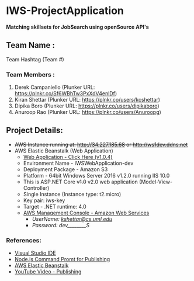 # IWS-ProjectApplication
**Matching skillsets for JobSearch using openSource API's**
## Team Name : 
Team Hashtag (Team #)
### Team Members :
1. Derek Campaniello (Plunker URL: https://plnkr.co/Sf6WBhTw3PxXdV4enlDf)
2. Kiran Shettar (Plunker URL: https://plnkr.co/users/kcshettar)
3. Dipika Boro (Plunker URL: https://plnkr.co/users/dipikaboro)
4. Anuroop Rao (Plunker URL: https://plnkr.co/users/Anuroopg)
## Project Details:
- ~~AWS Instance running at: http://34.227.185.68 or http://ws1dev.ddns.net~~
- AWS Elastic Beanstalk (Web Application)
    - [Web Application - Click Here (v1.0.4)](http://iwswebapplication-dev.us-west-2.elasticbeanstalk.com/)
    - Environment Name - IWSWebApplication-dev
    - Deployment Package - Amazon S3
    - Platform - 64bit Windows Server 2016 v1.2.0 running IIS 10.0
    - This is ASP.NET Core ~~v1.0~~ v2.0 web application (Model-View-Controller)
    - Single Instance (Instance type: t2.micro)
    - Key pair: iws-key 
    - Target - .NET runtime: 4.0 
    - [AWS Management Console - Amazon Web Services](https://aws.amazon.com/console/)
        - *UserName: kshettar@cs.uml.edu*
        - *Password: dev________S*
### References: 
- [Visual Studio IDE](https://www.visualstudio.com/vs/)
- [Node.js Command Promt for Publishing](https://docs.npmjs.com/getting-started/installing-node)
- [AWS Elastic Beanstalk](https://aws.amazon.com/elasticbeanstalk/)
- [YouTube Video - Publishing](https://www.youtube.com/watch?v=7TERFQ_U9W0)